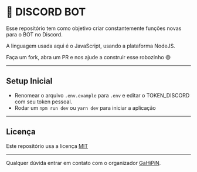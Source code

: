 # 🤖 DISCORD BOT

Esse repositório tem como objetivo criar constantemente funções novas para o BOT no Discord.

A linguagem usada aqui é o JavaScript, usando a plataforma NodeJS.

Faça um fork, abra um PR e nos ajude a construir esse robozinho 😄

---

## Setup Inicial

- Renomear o arquivo `.env.example` para `.env` e editar o TOKEN_DISCORD com seu token pessoal.
- Rodar um `npm run dev` ou `yarn dev` para iniciar a aplicação

---

## Licença

Este repositório usa a licença [MIT](LICENSE)

---

Qualquer dúvida entrar em contato com o organizador [GaHiPiN](http://twitter.com/gitlherme).



